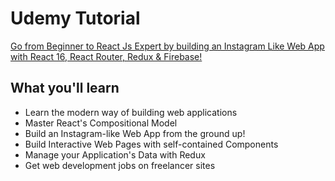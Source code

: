 # Udemy Tutorial 

[Go from Beginner to React Js Expert by building an Instagram Like Web App with React 16, React Router, Redux & Firebase!](https://www.udemy.com/course/the-complete-react-js-redux-course-build-modern-web-apps/)

## What you'll learn
- Learn the modern way of building web applications
- Master React's Compositional Model
- Build an Instagram-like Web App from the ground up!
- Build Interactive Web Pages with self-contained Components
- Manage your Application's Data with Redux
- Get web development jobs on freelancer sites